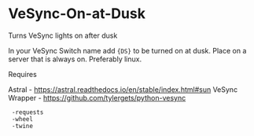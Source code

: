 # VeSync-On-at-Dusk
Turns VeSync lights on after dusk

In your VeSync Switch name add `{DS}` to be turned on at dusk. Place on a server that is always on. Preferably linux. 

Requires

Astral - https://astral.readthedocs.io/en/stable/index.html#sun
VeSync Wrapper - https://github.com/tylergets/python-vesync
          
     -requests  
     -wheel 
     -twine
